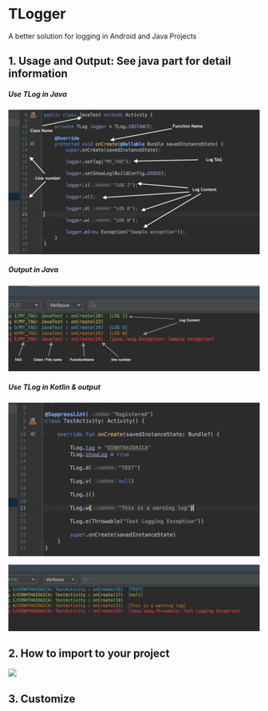 # TLogger
A better solution for logging in Android and Java Projects

## 1. Usage and Output: See java part for detail information

<h5> Use TLog in Java </h5>

![Implement in Kotlin](https://github.com/dinhthaidaica/TLogger/blob/master/app/src/main/res/drawable/java_implement.png?raw=true)


<h5> Output in Java </h5>

![Implement in Kotlin](https://github.com/dinhthaidaica/TLogger/blob/master/app/src/main/res/drawable/java_output.png?raw=true)


<h5> Use TLog in Kotlin & output </h5>

![Implement in Kotlin](https://github.com/dinhthaidaica/TLogger/blob/master/app/src/main/res/drawable/kotlin_implement.png?raw=true)


![Implement in Kotlin](https://github.com/dinhthaidaica/TLogger/blob/master/app/src/main/res/drawable/kottlin_output.png?raw=true)



## 2. How to import to your project

[![](https://jitpack.io/v/dinhthaidaica/TLogger.svg)](https://jitpack.io/#dinhthaidaica/TLogger)

## 3. Customize

